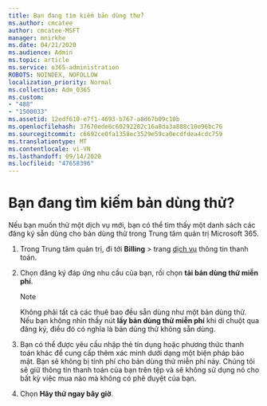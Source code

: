 ```yaml
---
title: Bạn đang tìm kiếm bản dùng thử?
ms.author: cmcatee
author: cmcatee-MSFT
manager: mnirkhe
ms.date: 04/21/2020
ms.audience: Admin
ms.topic: article
ms.service: o365-administration
ROBOTS: NOINDEX, NOFOLLOW
localization_priority: Normal
ms.collection: Adm_O365
ms.custom:
- "488"
- "1500033"
ms.assetid: 12edf610-e7f1-4693-b767-a8d67b09c10b
ms.openlocfilehash: 37670ede6c60292282c16a8da3a888c10e96bc76
ms.sourcegitcommit: c6692ce0fa1358ec3529e59ca0ecdfdea4cdc759
ms.translationtype: MT
ms.contentlocale: vi-VN
ms.lasthandoff: 09/14/2020
ms.locfileid: "47658396"
---
```

# <a name="trying-to-find-a-trial"></a>Bạn đang tìm kiếm bản dùng thử?

Nếu bạn muốn thử một dịch vụ mới, bạn có thể tìm thấy một danh sách các đăng ký sẵn dùng cho bản dùng thử trong Trung tâm quản trị Microsoft 365.
  
1. Trong Trung tâm quản trị, đi tới **Billing** \> trang [dịch vụ](https://go.microsoft.com/fwlink/p/?linkid=868433) thông tin thanh toán.

2. Chọn đăng ký đáp ứng nhu cầu của bạn, rồi chọn  **tải bản dùng thử miễn phí**.

    > [!NOTE]
    > Không phải tất cả các thuê bao đều sẵn dùng như một bản dùng thử. Nếu bạn không nhìn thấy nút **lấy bản dùng thử miễn phí** khi di chuột qua đăng ký, điều đó có nghĩa là bản dùng thử không sẵn dùng.
  
3. Bạn có thể được yêu cầu nhập thẻ tín dụng hoặc phương thức thanh toán khác để cung cấp thêm xác minh dưới dạng một biện pháp bảo mật. Bạn sẽ không bị tính phí cho bản dùng thử miễn phí này. Chúng tôi sẽ giữ thông tin thanh toán của bạn trên tệp và sẽ không sử dụng nó cho bất kỳ việc mua nào mà không có phê duyệt của bạn.

4. Chọn **Hãy thử ngay bây giờ**.